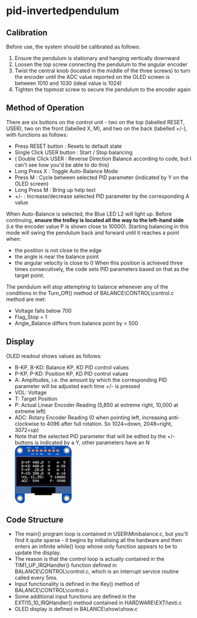 # pid-invertedpendulum

## Calibration
Before use, the system should be calibrated as follows:
 1. Ensure the pendulum is stationary and hanging vertically downward
 2. Loosen the top screw connecting the pendulum to the angular encoder 
 3. Twist the central knob (located in the middle of the three screws) to turn the encoder until the ADC value reported on the OLED screen is between 1010 and 1030 (ideal value is 1024)
 4. Tighten the topmost screw to secure the pendulum to the encoder again

## Method of Operation
There are six buttons on the control unit - two on the top (labelled RESET, USER), two on the front (labelled X, M), and two on the back (labelled +/-), with functions as follows:
 - Press RESET button : Resets to default state
 - Single Click USER button : Start / Stop balancing
 - ( Double Click USER : Reverse Direction Balance according to code, but I can't see how you'd be able to do this)
 - Long Press X : Toggle Auto-Balance Mode
 - Press M : Cycle between selected PID parameter (indicated by Y on the OLED screen)
 - Long Press M : Bring up help text
 - +/- : Increase/decrease selected PID parameter by the corresponding A value

When Auto-Balance is selected, the Blue LED L2 will light up. 
Before continuing, **ensure the trolley is located all the way to the left-hand side** (i.e the encoder value P is shown close to 10000).
Starting balancing in this mode will swing the pendulum back and forward until it reaches a point when:
 - the position is not close to the edge
 - the angle is near the balance point
 - the angular velocity is close to 0
When this position is achieved three times consecutively, the code sets PID parameters based on that as the target point. 
 
The pendulum will _stop_ attempting to balance whenever any of the conditions in the Turn_Off() method of BALANCE\CONTROL\control.c method are met:
 - Voltage falls below 700
 - Flag_Stop = 1
 - Angle_Balance differs from balance point by > 500

## Display
OLED readout shows values as follows:
 - B-KP, B-KD: Balance KP, KD PID control values
 - P-KP, P-KD: Position KP, KD PID control values
 - A: Amplitudes, i.e. the amount by which the corresponding PID parameter will be adjusted each time +/- is pressed
 - VOL: Voltage
 - T: Target Position
 - P: Actual Linear Encoder Reading (5,850 at extreme right, 10,000 at extreme left)
 - ADC: Rotary Encoder Reading  (0 when pointing left, increasing anti-clockwise to 4096 after full rotation. So 1024=down, 2048=right, 3072=up)
 - Note that the selected PID parameter that will be edited by the +/- buttons is indicated by a Y, other parameters have an N
![](OLED_output.png)

## Code Structure
 - The main() program loop is contained in USER\Minibalance.c, but you'll find it quite sparse - it begins by initialising all the hardware and then enters an infinite while() loop whose only function appears to be to update the display.
 - The reason is that the control loop is actually contained in the TIM1_UP_IRQHandler() function defined in BALANCE\CONTROL\control.c, which is an interrupt service routine called every 5ms.
 - Input functionality is defined in the Key() method of BALANCE\CONTROL\control.c
 - Some additional input functions are defined in the EXTI15_10_IRQHandler() method contained in HARDWARE\EXTI\exti.c 
 - OLED display is defined in BALANCE\show\show.c
